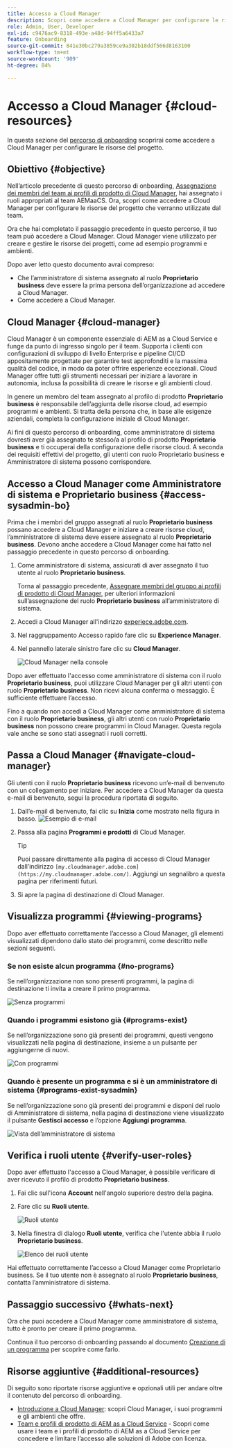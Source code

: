 ```yaml
---
title: Accesso a Cloud Manager
description: Scopri come accedere a Cloud Manager per configurare le risorse del progetto.
role: Admin, User, Developer
exl-id: c9476ac9-8318-493e-a48d-94ff5a6433a7
feature: Onboarding
source-git-commit: 841e30bc279a3859ce9a302b18ddf566d8163100
workflow-type: tm+mt
source-wordcount: '909'
ht-degree: 84%

---
```


# Accesso a Cloud Manager {#cloud-resources}

In questa sezione del [percorso di onboarding](overview.md) scoprirai come accedere a Cloud Manager per configurare le risorse del progetto.

## Obiettivo {#objective}

Nell’articolo precedente di questo percorso di onboarding, [Assegnazione dei membri del team ai profili di prodotto di Cloud Manager](assign-profiles-cloud-manager.md), hai assegnato i ruoli appropriati al team AEMaaCS. Ora, scopri come accedere a Cloud Manager per configurare le risorse del progetto che verranno utilizzate dal team.

Ora che hai completato il passaggio precedente in questo percorso, il tuo team può accedere a Cloud Manager. Cloud Manager viene utilizzato per creare e gestire le risorse dei progetti, come ad esempio programmi e ambienti.

Dopo aver letto questo documento avrai compreso:

* Che l’amministratore di sistema assegnato al ruolo **Proprietario business** deve essere la prima persona dell’organizzazione ad accedere a Cloud Manager.
* Come accedere a Cloud Manager.

## Cloud Manager {#cloud-manager}

Cloud Manager è un componente essenziale di AEM as a Cloud Service e funge da punto di ingresso singolo per il team. Supporta i clienti con configurazioni di sviluppo di livello Enterprise e pipeline CI/CD appositamente progettate per garantire test approfonditi e la massima qualità del codice, in modo da poter offrire esperienze eccezionali. Cloud Manager offre tutti gli strumenti necessari per iniziare a lavorare in autonomia, inclusa la possibilità di creare le risorse e gli ambienti cloud.

In genere un membro del team assegnato al profilo di prodotto **Proprietario business** è responsabile dell’aggiunta delle risorse cloud, ad esempio programmi e ambienti. Si tratta della persona che, in base alle esigenze aziendali, completa la configurazione iniziale di Cloud Manager.

Ai fini di questo percorso di onboarding, come amministratore di sistema dovresti aver già assegnato te stesso/a al profilo di prodotto **Proprietario business** e ti occuperai della configurazione delle risorse cloud. A seconda dei requisiti effettivi del progetto, gli utenti con ruolo Proprietario business e Amministratore di sistema possono corrispondere.

## Accesso a Cloud Manager come Amministratore di sistema e Proprietario business {#access-sysadmin-bo}

Prima che i membri del gruppo assegnati al ruolo **Proprietario business** possano accedere a Cloud Manager e iniziare a creare risorse cloud, l’amministratore di sistema deve essere assegnato al ruolo **Proprietario business**. Devono anche accedere a Cloud Manager come hai fatto nel passaggio precedente in questo percorso di onboarding.

1. Come amministratore di sistema, assicurati di aver assegnato il tuo utente al ruolo **Proprietario business**.

   Torna al passaggio precedente, [Assegnare membri del gruppo ai profili di prodotto di Cloud Manager,](assign-profiles-cloud-manager.md) per ulteriori informazioni sull’assegnazione del ruolo **Proprietario business** all’amministratore di sistema.

1. Accedi a Cloud Manager all&#39;indirizzo [experiece.adobe.com](https://experience.adobe.com/).
1. Nel raggruppamento Accesso rapido fare clic su **Experience Manager**.
1. Nel pannello laterale sinistro fare clic su **Cloud Manager**.

   ![Cloud Manager nella console](/help/journey-onboarding/assets/consol-cloud-manager.png)

Dopo aver effettuato l&#39;accesso come amministratore di sistema con il ruolo **Proprietario business**, puoi utilizzare Cloud Manager per gli altri utenti con ruolo **Proprietario business**. Non ricevi alcuna conferma o messaggio. È sufficiente effettuare l’accesso.

Fino a quando non accedi a Cloud Manager come amministratore di sistema con il ruolo **Proprietario business**, gli altri utenti con ruolo **Proprietario business** non possono creare programmi in Cloud Manager. Questa regola vale anche se sono stati assegnati i ruoli corretti.

## Passa a Cloud Manager {#navigate-cloud-manager}

Gli utenti con il ruolo **Proprietario business** ricevono un’e-mail di benvenuto con un collegamento per iniziare. Per accedere a Cloud Manager da questa e-mail di benvenuto, segui la procedura riportata di seguito.

1. Dall’e-mail di benvenuto, fai clic su **Inizia** come mostrato nella figura in basso.
   ![Esempio di e-mail](/help/journey-onboarding/assets/get-started-email.png)

1. Passa alla pagina **Programmi e prodotti** di Cloud Manager.

   >[!TIP]
   >
   >Puoi passare direttamente alla pagina di accesso di Cloud Manager dall’indirizzo `[my.cloudmanager.adobe.com](https://my.cloudmanager.adobe.com/)`. Aggiungi un segnalibro a questa pagina per riferimenti futuri.

1. Si apre la pagina di destinazione di Cloud Manager.

<!-- OLD
Alternatively, you can navigate to Cloud Manager's **Programs and Products** page from the Adobe Experience Cloud home page using these steps.

1. Navigate directly to [Adobe Experience Cloud](https://experience.adobe.com) and login using your Adobe ID.

1. From the Adobe Experience Cloud home page, select **Experience Manager** to open the AEM home page.

   ![Experience Cloud homepage](/help/journey-onboarding/assets/setup-resources2.png)

1. On the **Cloud Manager** tile, select **Launch**.

   ![AEM home page](/help/journey-onboarding/assets/setup-resources3.png)

1. After successfully logging on, you are directed to the Cloud Manager landing page. See [Viewing Cloud Manager's Programs](#viewing-programs) for more details.

How you access your programs and products via Cloud Manager is up to you and has no effect on how you use Cloud Manager or how you manage your programs.

>[!NOTE]
>
>Depending on the roles assigned in Cloud Manager and the state of the application, you see different screens while using the Cloud Manager user interface. -->

## Visualizza programmi {#viewing-programs}

Dopo aver effettuato correttamente l’accesso a Cloud Manager, gli elementi visualizzati dipendono dallo stato dei programmi, come descritto nelle sezioni seguenti.

### Se non esiste alcun programma {#no-programs}

Se nell’organizzazione non sono presenti programmi, la pagina di destinazione ti invita a creare il primo programma.

![Senza programmi](/help/journey-onboarding/assets/cloud-manager-programs-do-not-exist.png)

### Quando i programmi esistono già {#programs-exist}

Se nell’organizzazione sono già presenti dei programmi, questi vengono visualizzati nella pagina di destinazione, insieme a un pulsante per aggiungerne di nuovi.

![Con programmi](/help/journey-onboarding/assets/cloud-manager-programs-exist.png)

### Quando è presente un programma e si è un amministratore di sistema {#programs-exist-sysadmin}

Se nell’organizzazione sono già presenti dei programmi e disponi del ruolo di Amministratore di sistema, nella pagina di destinazione viene visualizzato il pulsante **Gestisci accesso** e l’opzione **Aggiungi programma**.

![Vista dell’amministratore di sistema](/help/journey-onboarding/assets/cloud-manager-programs-as-sysadmin.png)

## Verifica i ruoli utente {#verify-user-roles}

Dopo aver effettuato l&#39;accesso a Cloud Manager, è possibile verificare di aver ricevuto il profilo di prodotto **Proprietario business**.

1. Fai clic sull&#39;icona **Account** nell&#39;angolo superiore destro della pagina.

1. Fare clic su **Ruoli utente**.

   ![Ruoli utente](/help/journey-onboarding/assets/cloud-manager-user-roles.png)

1. Nella finestra di dialogo **Ruoli utente**, verifica che l&#39;utente abbia il ruolo **Proprietario business**.

   ![Elenco dei ruoli utente](/help/journey-onboarding/assets/cloud-manager-user-roles-business-owner.png)

Hai effettuato correttamente l’accesso a Cloud Manager come Proprietario business. Se il tuo utente non è assegnato al ruolo **Proprietario business**, contatta l’amministratore di sistema.

## Passaggio successivo {#whats-next}

Ora che puoi accedere a Cloud Manager come amministratore di sistema, tutto è pronto per creare il primo programma.

Continua il tuo percorso di onboarding passando al documento [Creazione di un programma](create-program.md) per scoprire come farlo.

## Risorse aggiuntive {#additional-resources}

Di seguito sono riportate risorse aggiuntive e opzionali utili per andare oltre il contenuto del percorso di onboarding.

* [Introduzione a Cloud Manager](/help/onboarding/cloud-manager-introduction.md): scopri Cloud Manager, i suoi programmi e gli ambienti che offre.
* [Team e profili di prodotto di AEM as a Cloud Service](/help/onboarding/aem-cs-team-product-profiles.md) - Scopri come usare i team e i profili di prodotto di AEM as a Cloud Service per concedere e limitare l’accesso alle soluzioni di Adobe con licenza.
<!-- ERROR: Not Found (HTTP error 404) * [AEM Champion Tips and Tricks - Cloud Manager UI](https://experienceleague.adobe.com/docs/experience-manager-learn/cloud-service/expert-resources/aem-champions/cloud-manager-ui.md) - Watch this video for an overview of Cloud Manager's UI from an AEM champion. -->
